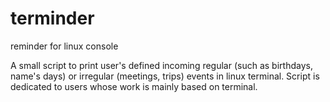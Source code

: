 # terminder
reminder for linux console 


A small script to print user's defined incoming regular (such as birthdays, name's days) or irregular (meetings, trips) events in linux terminal.
Script is dedicated to users whose work is mainly based on terminal.
